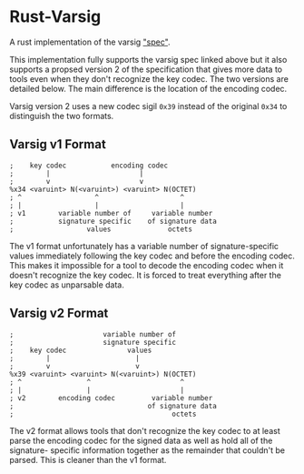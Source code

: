# Rust-Varsig

A rust implementation of the varsig ["spec"](https://github.com/ChainAgnostic/varsig).

This implementation fully supports the varsig spec linked above but it also
supports a propsed version 2 of the specification that gives more data to tools
even when they don't recognize the key codec. The two versions are detailed
below. The main difference is the location of the encoding codec.

Varsig version 2 uses a new codec sigil `0x39` instead of the original `0x34`
to distinguish the two formats.

## Varsig v1 Format 

```abnf
;    key codec           encoding codec
;        |                      |
;        v                      v
%x34 <varuint> N(<varuint>) <varuint> N(OCTET)
; ^                  ^                    ^
; |                  |                    |
; v1        variable number of     variable number
;           signature specific    of signature data
;                  values              octets
```

The v1 format unfortunately has a variable number of signature-specific values 
immediately following the key codec and before the encoding codec. This makes
it impossible for a tool to decode the encoding codec when it doesn't recognize
the key codec. It is forced to treat everything after the key codec as 
unparsable data.

## Varsig v2 Format 

```abnf
;                      variable number of
;                      signature specific
;    key codec               values
;        |                     |
;        v                     v
%x39 <varuint> <varuint> N(<varuint>) N(OCTET)
; ^                ^                      ^
; |                |                      |
; v2        encoding codec         variable number
;                                 of signature data
;                                       octets
```

The v2 format allows tools that don't recognize the key codec to at least parse
the encoding codec for the signed data as well as hold all of the signature-
specific information together as the remainder that couldn't be parsed. This is 
cleaner than the v1 format.
